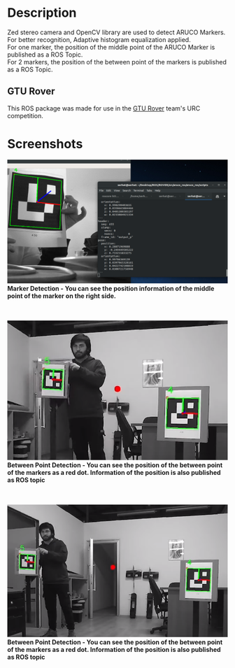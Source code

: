 # Description
Zed stereo camera and OpenCV library are used to detect ARUCO Markers. For better recognition, Adaptive histogram equalization applied. <br/>
For one marker, the position of the middle point of the ARUCO Marker is published as a ROS Topic.  
For 2 markers, the position of the between point of the markers is published as a ROS Topic.

## GTU Rover
This ROS package was made for use in the [GTU Rover](https://youtu.be/uv-LEvk_AX8?t=205) team's URC competition.  

# Screenshots
![Marker Detection](images/3.png)
**Marker Detection - You can see the position information of the middle point of the marker on the right side.**   
<br /> <br />

![Between Point Detection - Close](images/1.png)  
**Between Point Detection - You can see the position of the between point of the markers as a red dot. Information of the position is also published as ROS topic**   
<br /> <br />


![Between Point Detection - Far](images/2.png)
**Between Point Detection - You can see the position of the between point of the markers as a red dot. Information of the position is also published as ROS topic**    
